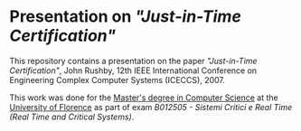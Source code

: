 # Presentation on *"Just-in-Time Certification"*

This repository contains a presentation on the paper *"Just-in-Time Certification"*, John Rushby, 12th IEEE International Conference on Engineering Complex Computer Systems (ICECCS), 2007.

This work was done for the [Master's degree in Computer Science](https://www.informaticamagistrale.unifi.it/) at the [University of Florence](https://www.unifi.it/) as part of exam *B012505 - Sistemi Critici e Real Time (Real Time and Critical Systems)*.
